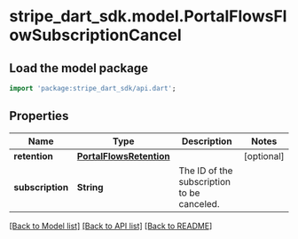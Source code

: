 # stripe_dart_sdk.model.PortalFlowsFlowSubscriptionCancel

## Load the model package
```dart
import 'package:stripe_dart_sdk/api.dart';
```

## Properties
Name | Type | Description | Notes
------------ | ------------- | ------------- | -------------
**retention** | [**PortalFlowsRetention**](PortalFlowsRetention.md) |  | [optional] 
**subscription** | **String** | The ID of the subscription to be canceled. | 

[[Back to Model list]](../README.md#documentation-for-models) [[Back to API list]](../README.md#documentation-for-api-endpoints) [[Back to README]](../README.md)


